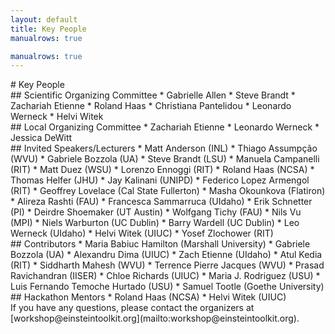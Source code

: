 ```yaml
---
layout: default
title: Key People
manualrows: true

manualrows: true
---
```


<div class="row fix">

<div class="col-sm-12" markdown="1">
# Key People
</div>

<div class="col-xs-6 col-sm-3" markdown="1">
## Scientific Organizing Committee
* Gabrielle Allen
* Steve Brandt
* Zachariah Etienne
* Roland Haas
* Christiana Pantelidou
* Leonardo Werneck
* Helvi Witek
</div>

<div class="col-xs-6 col-sm-3" markdown="1">
## Local  Organizing Committee
* Zachariah Etienne
* Leonardo Werneck
* Jessica DeWitt
</div>

<div class="col-xs-6 col-sm-3" markdown="1">
## Invited Speakers/Lecturers
* Matt Anderson (INL)
* Thiago Assumpção (WVU)
* Gabriele Bozzola (UA)
* Steve Brandt (LSU)
* Manuela Campanelli (RIT)
* Matt Duez (WSU)
* Lorenzo Ennoggi (RIT)
* Roland Haas (NCSA)
* Thomas Helfer (JHU)
* Jay Kalinani (UNIPD)
* Federico Lopez Armengol (RIT)
* Geoffrey Lovelace (Cal State Fullerton)
* Masha Okounkova (Flatiron)
* Alireza Rashti (FAU)
* Francesca Sammarruca (UIdaho)
* Erik Schnetter (PI)
* Deirdre Shoemaker (UT Austin)
* Wolfgang Tichy (FAU)
* Nils Vu (MPI)
* Niels Warburton (UC Dublin)
* Barry Wardell (UC Dublin)
* Leo Werneck (UIdaho)
* Helvi Witek (UIUC)
* Yosef Zlochower (RIT)
</div>

<div class="col-xs-6 col-sm-3" markdown="1">
## Contributors
* Maria Babiuc Hamilton (Marshall University)
* Gabriele Bozzola (UA)
* Alexandru Dima (UIUC)
* Zach Etienne (UIdaho)
* Atul Kedia (RIT)
* Siddharth Mahesh (WVU)
* Terrence Pierre Jacques (WVU)
* Prasad Ravichandran (IISER)
* Chloe Richards (UIUC)
* Maria J. Rodriguez (USU)
* Luis Fernando Temoche Hurtado (USU)
* Samuel Tootle (Goethe University)
</div>

<div class="col-xs-6 col-sm-3" markdown="1">
## Hackathon Mentors
* Roland Haas (NCSA)
* Helvi Witek (UIUC)
</div>

</div> <!--row-->
<div class="row">

<div class="col-xs-12" markdown="1">
If you have any questions, please contact the organizers at
[workshop@einsteintoolkit.org](mailto:workshop@einsteintoolkit.org).
</div>

</div> <!--row-->

